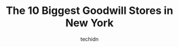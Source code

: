 ---
layout: ampstory
image: https://i0.wp.com/paketmu.com/wp-content/uploads/2023/06/goodwill-nynj-store-donation-center-0-in-new-york-1686365258.jpeg?resize=640,853
author: techidn
featured: false
description: Explore the diverse Goodwill Store scene in New York, home to an incredible selection of 10 establishments catering to every taste. Whether youre in search of iconic favorites or undiscover
title: The 10 Biggest Goodwill Stores in New York
cover:
   title: The 10 Biggest Goodwill Stores in New York
   subtitle: RICKPATE
   background: https://paketmu.com/wp-content/uploads/2023/06/goodwill-nynj-store-donation-center-0-in-new-york-1686365258.jpeg

pages: 
 - layout: thirds
   top: <h1>#1 Goodwill NYNJ Store & Donation Center</h1>
   bottom: "<p>I was in the area for an appointment and to my surprise I found this Goodwill.  I made a mental note to pop in once I was free. The outside can be kind of deceiving beca</p>"
   background: https://paketmu.com/wp-content/uploads/2023/06/goodwill-nynj-store-donation-center-1-in-new-york-1686365258.jpeg
   backgroundblur: true
 - layout: thirds
   top: <h1>#2 Goodwill NYNJ Outlet Store & Donation Center</h1>
   bottom: "<p>Environment is very competitive and aggressive. Local/frequent shoppers, specifically (ladies with white sacks tied in their waist) are doing what I feel it is unjust/unf</p>"
   background: https://paketmu.com/wp-content/uploads/2023/06/goodwill-nynj-store-donation-center-2-in-new-york-1686365259.jpeg
   cta:
      link: https://paketmu.com/the-10-biggest-goodwill-stores-in-new-york/
      text: The 10 Biggest Goodwill Stores in New York
 - layout: thirds
   top: <h1>#3 Goodwill NYNJ Store & Donation Center</h1>
   bottom: "<p>Fairly easy process. Customers service is lacking. I came in to donate three heavy bags. As I struggled to bring them in, the security guard asked if there were clothes u</p>"
   background: https://paketmu.com/wp-content/uploads/2023/06/goodwill-nynj-store-donation-center-3-in-new-york-1686365259.jpeg
   cta:
      link: https://paketmu.com/the-10-biggest-goodwill-stores-in-new-york/
      text: The 10 Biggest Goodwill Stores in New York
 - layout: thirds
   top: <h1>#4 Goodwill NYNJ Store & Donation Center</h1>
   bottom: "<p>7 W 14th St, New York, NY 10011, United States</p>"
   background: https://images.unsplash.com/photo-1531169509526-f8f1fdaa4a67?ixlib=rb-4.0.3&ixid=MnwxMjA3fDB8MHxwaG90by1wYWdlfHx8fGVufDB8fHx8&auto=format&fit=crop&w=640&h=853&q=80
   cta:
      link: https://paketmu.com/the-10-biggest-goodwill-stores-in-new-york/
      text: The 10 Biggest Goodwill Stores in New York
 - layout: thirds
   top: <h1>#5 Goodwill NYNJ Store & Donation Center</h1>
   bottom: "<p>1704 2nd Ave, New York, NY 10128, United States</p>"
   background: https://images.unsplash.com/photo-1547366785-564103df7e13?ixlib=rb-4.0.3&ixid=MnwxMjA3fDB8MHxwaG90by1wYWdlfHx8fGVufDB8fHx8&auto=format&fit=crop&w=640&h=853&q=80
   cta:
      link: https://paketmu.com/the-10-biggest-goodwill-stores-in-new-york/
      text: The 10 Biggest Goodwill Stores in New York
 - layout: thirds
   top: <h1>#6 Goodwill NYNJ Store & Donation Center</h1>
   bottom: "<p>103 W 25th St, New York, NY 10001, United States</p>"
   background: https://images.unsplash.com/photo-1509114397022-ed747cca3f65?ixlib=rb-4.0.3&ixid=MnwxMjA3fDB8MHxwaG90by1wYWdlfHx8fGVufDB8fHx8&auto=format&fit=crop&w=640&h=853&q=80
   cta:
      link: https://paketmu.com/the-10-biggest-goodwill-stores-in-new-york/
      text: The 10 Biggest Goodwill Stores in New York
 - layout: thirds
   top: <h1>#7 Goodwill NYNJ Store & Donation Center</h1>
   bottom: "<p>44 W 8th St, New York, NY 10011, United States</p>"
   background: https://images.unsplash.com/photo-1488554378835-f7acf46e6c98?ixlib=rb-4.0.3&ixid=MnwxMjA3fDB8MHxwaG90by1wYWdlfHx8fGVufDB8fHx8&auto=format&fit=crop&w=640&h=853&q=80
   cta:
      link: https://paketmu.com/the-10-biggest-goodwill-stores-in-new-york/
      text: The 10 Biggest Goodwill Stores in New York
 - layout: thirds
   middle: Continue reading...
   background: https://images.unsplash.com/photo-1522441815192-d9f04eb0615c?ixlib=rb-4.0.3&ixid=MnwxMjA3fDB8MHxwaG90by1wYWdlfHx8fGVufDB8fHx8&auto=format&fit=crop&w=640&h=853&q=80
   cta:
      link: https://paketmu.com/the-10-biggest-goodwill-stores-in-new-york/
      text: The 10 Biggest Goodwill Stores in New York
      
---